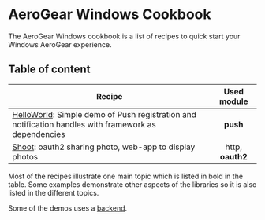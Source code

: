 AeroGear Windows Cookbook
=========================


The AeroGear Windows cookbook is a list of recipes to quick start your Windows AeroGear experience.

## Table of content

| Recipe 	| Used module |
| ------------- |:-------------:|
| [HelloWorld](https://github.com/aerogear/aerogear-push-helloworld/tree/master/windows): Simple demo of Push registration and notification handles with framework as dependencies | **push** |
| [Shoot](Shoot/README.md): oauth2 sharing photo, web-app to display photos | http, **oauth2** |

Most of the recipes illustrate one main topic which is listed in bold in the table. Some examples demonstrate other aspects of the libraries so it is also listed in the different topics. 

Some of the demos uses a [backend](https://github.com/aerogear/aerogear-integration-tests-server).
